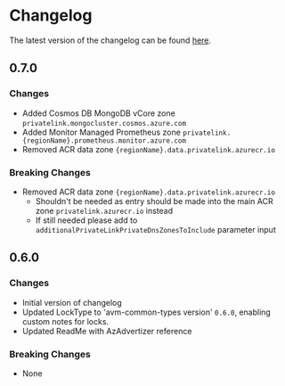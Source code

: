 # Changelog

The latest version of the changelog can be found [here](https://github.com/Azure/bicep-registry-modules/blob/main/avm/ptn/network/private-link-private-dns-zones/CHANGELOG.md).

## 0.7.0

### Changes

- Added Cosmos DB MongoDB vCore zone `privatelink.mongocluster.cosmos.azure.com`
- Added Monitor Managed Prometheus zone `privatelink.{regionName}.prometheus.monitor.azure.com`
- Removed ACR data zone `{regionName}.data.privatelink.azurecr.io`

### Breaking Changes

- Removed ACR data zone `{regionName}.data.privatelink.azurecr.io`
  - Shouldn't be needed as entry should be made into the main ACR zone `privatelink.azurecr.io` instead
  - If still needed please add to `additionalPrivateLinkPrivateDnsZonesToInclude` parameter input

## 0.6.0

### Changes

- Initial version of changelog
- Updated LockType to 'avm-common-types version' `0.6.0`, enabling custom notes for locks.
- Updated ReadMe with AzAdvertizer reference

### Breaking Changes

- None
